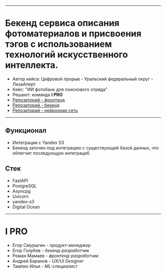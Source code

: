 
---
# Бекенд сервиса описания фотоматериалов и присвоения тэгов с использованием технологий искусственного интеллекта.
- Автор кейса: Цифровой прорыв - Уральский федеральный округ - ЛизаАлерт
- Кейс: "ИИ фотобанк для поискового отряда"
- Решают: команда **I PRO**
- [Репозиторий - фронтенд](https://github.com/i-pro-lizaalert/frontend-nextjs)
- [Репозиторий - бекенд](https://github.com/i-pro-lizaalert/backend-fastapi)
- [Репозиторий - нейронная сеть](https://github.com/i-pro-lizaalert/ml-torch-fastapi)
---


<!-- Добавить картинку-схему бекенда -->

## Функционал
- Интеграция с Yandex S3
- Бекенд заточен под интеграцию с существующей базой данных, что облегчит последующую интеграциб.

## Стек
- FastAPI
- PostgreSQL
- Asyncpg
- Uvicorn
- yandex-s3
- Digital Ocean


---
# I PRO
- Егор Смурыгин - _продукт-менеджер_
- Егор Голубев - _бекенд-разработчик_
- Роман Мамаев - _фронтенд-разработчик_
- Андрей Баранов - _UX/UI Designer_
- Тампио Илья - _ML-специалист_
